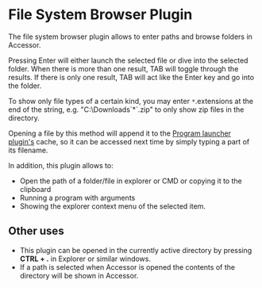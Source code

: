 # File System Browser Plugin #

The file system browser plugin allows to enter paths and browse folders in Accessor.

Pressing Enter will either launch the selected file or dive into the selected folder.
When there is more than one result, TAB will toggle through the results. If there is only one result, TAB will act like the Enter key and go into the folder.

To show only file types of a certain kind, you may enter `*`.extensions at the end of the string, e.g. "C:\Downloads\`*`.zip" to only show zip files in the directory.

Opening a file by this method will append it to the [Program launcher plugin's](docsAccessorProgramLauncher.md) cache, so it can be accessed next time by simply typing a part of its filename.

In addition, this plugin allows to:
  * Open the path of a folder/file in explorer or CMD or copying it to the clipboard
  * Running a program with arguments
  * Showing the explorer context menu of the selected item.

## Other uses ##
  * This plugin can be opened in the currently active directory by pressing **CTRL + .** in Explorer or similar windows.
  * If a path is selected when Accessor is opened the contents of the directory will be shown in Accessor.